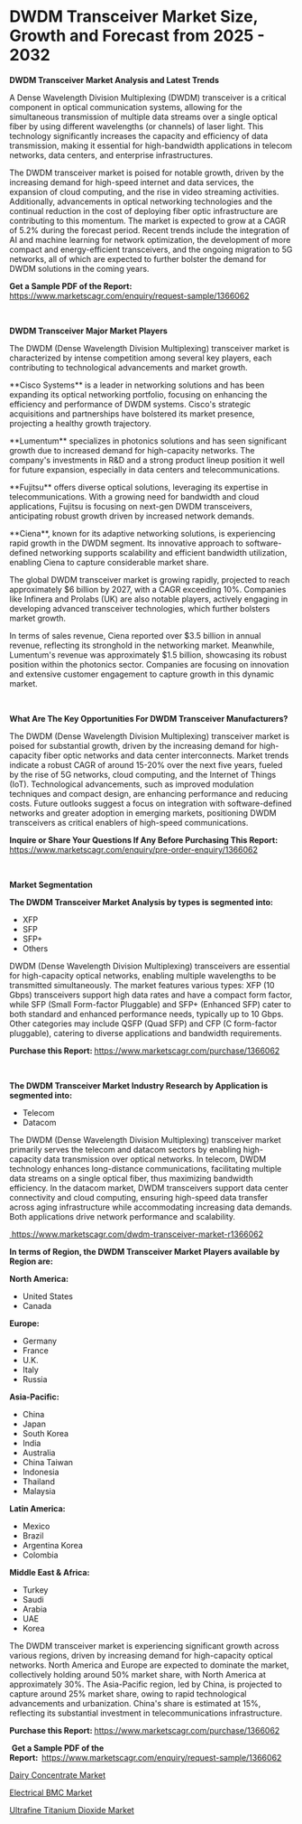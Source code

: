 <p><h1>DWDM Transceiver Market Size, Growth and Forecast from 2025 - 2032</h1></p><p><strong>DWDM Transceiver Market Analysis and Latest Trends</strong></p>
<p><p>A Dense Wavelength Division Multiplexing (DWDM) transceiver is a critical component in optical communication systems, allowing for the simultaneous transmission of multiple data streams over a single optical fiber by using different wavelengths (or channels) of laser light. This technology significantly increases the capacity and efficiency of data transmission, making it essential for high-bandwidth applications in telecom networks, data centers, and enterprise infrastructures.</p><p>The DWDM transceiver market is poised for notable growth, driven by the increasing demand for high-speed internet and data services, the expansion of cloud computing, and the rise in video streaming activities. Additionally, advancements in optical networking technologies and the continual reduction in the cost of deploying fiber optic infrastructure are contributing to this momentum. The market is expected to grow at a CAGR of 5.2% during the forecast period. Recent trends include the integration of AI and machine learning for network optimization, the development of more compact and energy-efficient transceivers, and the ongoing migration to 5G networks, all of which are expected to further bolster the demand for DWDM solutions in the coming years.</p></p>
<p><strong>Get a Sample PDF of the Report:&nbsp;</strong> <a href="https://www.marketscagr.com/enquiry/request-sample/1366062?utm_campaign=2106&utm_medium=2&utm_source=Github&utm_content=ia&utm_term=22032025&utm_id=dwdm-transceiver">https://www.marketscagr.com/enquiry/request-sample/1366062</a></p>
<p>&nbsp;</p>
<p><strong>DWDM Transceiver Major Market Players</strong></p>
<p><p>The DWDM (Dense Wavelength Division Multiplexing) transceiver market is characterized by intense competition among several key players, each contributing to technological advancements and market growth.</p><p>**Cisco Systems** is a leader in networking solutions and has been expanding its optical networking portfolio, focusing on enhancing the efficiency and performance of DWDM systems. Cisco's strategic acquisitions and partnerships have bolstered its market presence, projecting a healthy growth trajectory.</p><p>**Lumentum** specializes in photonics solutions and has seen significant growth due to increased demand for high-capacity networks. The company's investments in R&D and a strong product lineup position it well for future expansion, especially in data centers and telecommunications.</p><p>**Fujitsu** offers diverse optical solutions, leveraging its expertise in telecommunications. With a growing need for bandwidth and cloud applications, Fujitsu is focusing on next-gen DWDM transceivers, anticipating robust growth driven by increased network demands.</p><p>**Ciena**, known for its adaptive networking solutions, is experiencing rapid growth in the DWDM segment. Its innovative approach to software-defined networking supports scalability and efficient bandwidth utilization, enabling Ciena to capture considerable market share.</p><p>The global DWDM transceiver market is growing rapidly, projected to reach approximately $6 billion by 2027, with a CAGR exceeding 10%. Companies like Infinera and Prolabs (UK) are also notable players, actively engaging in developing advanced transceiver technologies, which further bolsters market growth.</p><p>In terms of sales revenue, Ciena reported over $3.5 billion in annual revenue, reflecting its stronghold in the networking market. Meanwhile, Lumentum's revenue was approximately $1.5 billion, showcasing its robust position within the photonics sector. Companies are focusing on innovation and extensive customer engagement to capture growth in this dynamic market.</p></p>
<p>&nbsp;</p>
<p><strong>What Are The Key Opportunities For DWDM Transceiver Manufacturers?</strong></p>
<p><p>The DWDM (Dense Wavelength Division Multiplexing) transceiver market is poised for substantial growth, driven by the increasing demand for high-capacity fiber optic networks and data center interconnects. Market trends indicate a robust CAGR of around 15-20% over the next five years, fueled by the rise of 5G networks, cloud computing, and the Internet of Things (IoT). Technological advancements, such as improved modulation techniques and compact design, are enhancing performance and reducing costs. Future outlooks suggest a focus on integration with software-defined networks and greater adoption in emerging markets, positioning DWDM transceivers as critical enablers of high-speed communications.</p></p>
<p><strong>Inquire or Share Your Questions If Any Before Purchasing This Report:</strong> <a href="https://www.marketscagr.com/enquiry/pre-order-enquiry/1366062?utm_campaign=2106&utm_medium=2&utm_source=Github&utm_content=ia&utm_term=22032025&utm_id=dwdm-transceiver">https://www.marketscagr.com/enquiry/pre-order-enquiry/1366062</a></p>
<p>&nbsp;</p>
<p><strong>Market Segmentation</strong></p>
<p><strong>The DWDM Transceiver Market Analysis by types is segmented into:</strong></p>
<p><ul><li>XFP</li><li>SFP</li><li>SFP+</li><li>Others</li></ul></p>
<p><p>DWDM (Dense Wavelength Division Multiplexing) transceivers are essential for high-capacity optical networks, enabling multiple wavelengths to be transmitted simultaneously. The market features various types: XFP (10 Gbps) transceivers support high data rates and have a compact form factor, while SFP (Small Form-factor Pluggable) and SFP+ (Enhanced SFP) cater to both standard and enhanced performance needs, typically up to 10 Gbps. Other categories may include QSFP (Quad SFP) and CFP (C form-factor pluggable), catering to diverse applications and bandwidth requirements.</p></p>
<p><strong>Purchase this Report:&nbsp;</strong><a href="https://www.marketscagr.com/purchase/1366062?utm_campaign=2106&utm_medium=2&utm_source=Github&utm_content=ia&utm_term=22032025&utm_id=dwdm-transceiver">https://www.marketscagr.com/purchase/1366062</a></p>
<p>&nbsp;</p>
<p><strong>The DWDM Transceiver Market Industry Research by Application is segmented into:</strong></p>
<p><ul><li>Telecom</li><li>Datacom</li></ul></p>
<p><p>The DWDM (Dense Wavelength Division Multiplexing) transceiver market primarily serves the telecom and datacom sectors by enabling high-capacity data transmission over optical networks. In telecom, DWDM technology enhances long-distance communications, facilitating multiple data streams on a single optical fiber, thus maximizing bandwidth efficiency. In the datacom market, DWDM transceivers support data center connectivity and cloud computing, ensuring high-speed data transfer across aging infrastructure while accommodating increasing data demands. Both applications drive network performance and scalability.</p></p>
<p><a href="https://www.marketscagr.com/dwdm-transceiver-market-r1366062?utm_campaign=2106&utm_medium=2&utm_source=Github&utm_content=ia&utm_term=22032025&utm_id=dwdm-transceiver">&nbsp;https://www.marketscagr.com/dwdm-transceiver-market-r1366062</a></p>
<p><strong>In terms of Region, the DWDM Transceiver Market Players available by Region are:</strong></p>
<p>
    <p> <strong> North America: </strong>
        <ul>
            <li>United States</li>
            <li>Canada</li>
        </ul>
        </p> 
    <p> <strong> Europe: </strong>
        <ul>
            <li>Germany</li>
            <li>France</li>
            <li>U.K.</li>
            <li>Italy</li>
            <li>Russia</li>
        </ul>
        </p> 
    <p> <strong> Asia-Pacific: </strong>
        <ul>
            <li>China</li>
            <li>Japan</li>
            <li>South Korea</li>
            <li>India</li>
            <li>Australia</li>
            <li>China Taiwan</li>
            <li>Indonesia</li>
            <li>Thailand</li>
            <li>Malaysia</li>
        </ul>
        </p> 
    <p> <strong> Latin America: </strong>
        <ul>
            <li>Mexico</li>
            <li>Brazil</li>
            <li>Argentina Korea</li>
            <li>Colombia</li>
        </ul>
        </p> 
    <p> <strong> Middle East & Africa: </strong>
        <ul>
            <li>Turkey</li>
            <li>Saudi</li>
            <li>Arabia</li>
            <li>UAE</li>
            <li>Korea</li>
        </ul>
    </p>
    </p>
<p><p>The DWDM transceiver market is experiencing significant growth across various regions, driven by increasing demand for high-capacity optical networks. North America and Europe are expected to dominate the market, collectively holding around 50% market share, with North America at approximately 30%. The Asia-Pacific region, led by China, is projected to capture around 25% market share, owing to rapid technological advancements and urbanization. China's share is estimated at 15%, reflecting its substantial investment in telecommunications infrastructure.</p></p>
<p><strong>Purchase this Report: </strong><a href="https://www.marketscagr.com/purchase/1366062?utm_campaign=2106&utm_medium=2&utm_source=Github&utm_content=ia&utm_term=22032025&utm_id=dwdm-transceiver">https://www.marketscagr.com/purchase/1366062</a></p>
<p>&nbsp;<strong>Get a Sample PDF of the Report:&nbsp;&nbsp;</strong><a href="https://www.marketscagr.com/enquiry/request-sample/1366062?utm_campaign=2106&utm_medium=2&utm_source=Github&utm_content=ia&utm_term=22032025&utm_id=dwdm-transceiver">https://www.marketscagr.com/enquiry/request-sample/1366062</a></p>
<p><strong></strong></p>
<p><p><a href="https://github.com/haagarocapmj/Market-Research-Report-List-1/blob/main/dairy-concentrate-market.md?utm_campaign=2106&utm_medium=2&utm_source=Github&utm_content=ia&utm_term=22032025&utm_id=dwdm-transceiver">Dairy Concentrate Market</a></p><p><a href="https://github.com/fallalenoswG/Market-Research-Report-List-1/blob/main/electrical-bmc-market.md?utm_campaign=2106&utm_medium=2&utm_source=Github&utm_content=ia&utm_term=22032025&utm_id=dwdm-transceiver">Electrical BMC Market</a></p><p><a href="https://github.com/YashRP12/Market-Research-Report-List-7/blob/main/ultrafine-titanium-dioxide-market.md?utm_campaign=2106&utm_medium=2&utm_source=Github&utm_content=ia&utm_term=22032025&utm_id=dwdm-transceiver">Ultrafine Titanium Dioxide Market</a></p></p>